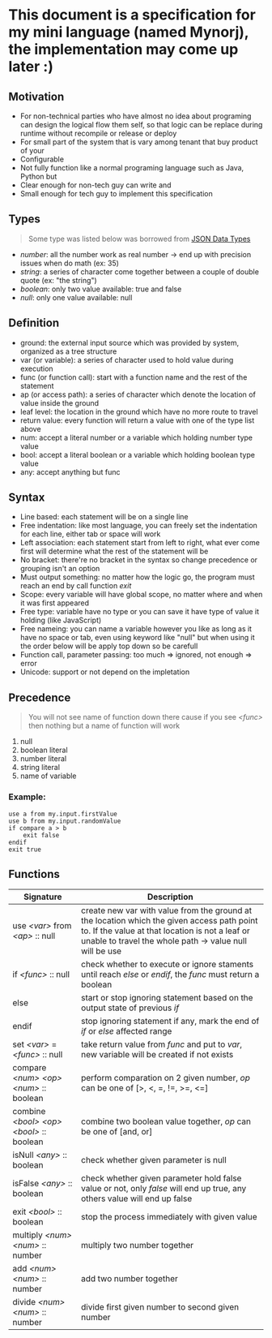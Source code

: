 
# This document is a specification for my mini language (named Mynorj), the implementation may come up later :)

## Motivation
- For non-technical parties who have almost no idea about programing can design the logical flow them self, so that logic can be replace during runtime without recompile or release or deploy
- For small part of the system that is vary among tenant that buy product of your
- Configurable
- Not fully function like a normal programing language such as Java, Python but
- Clear enough for non-tech guy can write and
- Small enough for tech guy to implement this specification

## Types
> Some type was listed below was borrowed from [JSON Data Types](https://www.w3schools.com/js/js_json_datatypes.asp)
- *number*: all the number work as real number -> end up with precision issues when do math (ex: 35)
- *string*: a series of character come together between a couple of double quote (ex: "the string")
- *boolean*: only two value available: true and false
- *null*: only one value available: null

## Definition
- ground: the external input source which was provided by system, organized as a tree structure
- var (or variable): a series of character used to hold value during execution
- func (or function call): start with a function name and the rest of the statement
- ap (or access path): a series of character which denote the location of value inside the ground
- leaf level: the location in the ground which have no more route to travel
- return value: every function will return a value with one of the type list above
- num: accept a literal number or a variable which holding number type value
- bool: accept a literal boolean or a variable which holding boolean type value
- any: accept anything but func

## Syntax
- Line based: each statement will be on a single line
- Free indentation: like most language, you can freely set the indentation for each line, either tab or space will work
- Left association: each statement start from left to right, what ever come first will determine what the rest of the statement will be
- No bracket: there're no bracket in the syntax so change precedence or grouping isn't an option
- Must output something: no matter how the logic go, the program must reach an end by call function *exit*
- Scope: every variable will have global scope, no matter where and when it was first appeared
- Free type: variable have no type or you can save it have type of value it holding (like JavaScript)
- Free nameing: you can name a variable however you like as long as it have no space or tab, even using keyword like "null" but when using it the order below will be apply top down so be carefull
- Function call, parameter passing: too much => ignored, not enough => error
- Unicode: support or not depend on the impletation

## Precedence
> You will not see name of function down there cause if you see *\<func\>* then nothing but a name of function will work
1. null
2. boolean literal
3. number literal
4. string literal
5. name of variable

### Example:
```
use a from my.input.firstValue
use b from my.input.randomValue
if compare a > b
    exit false
endif
exit true
```

## Functions
| Signature | Description |
| --- | --- |
| use *\<var\>* from *\<ap\>* :: null | create new var with value from the ground at the location which the given access path point to. If the value at that location is not a leaf or unable to travel the whole path -> value null will be use |
| if *\<func\>* :: null | check whether to execute or ignore staments until reach *else* or *endif*, the *func* must return a boolean |
| else | start or stop ignoring statement based on the output state of previous *if* |
| endif | stop ignoring statement if any, mark the end of *if* or *else* affected range |
| set *\<var\>* = *\<func\>* :: null | take return value from *func* and put to *var*, new variable will be created if not exists |
| compare *\<num\>* *\<op\>* *\<num\>* :: boolean | perform comparation on 2 given number, *op* can be one of [>, <, =, !=, >=, <=] |
| combine *\<bool\>* *\<op\>* *\<bool\>* :: boolean | combine two boolean value together, *op* can be one of [and, or] |
| isNull *\<any\>* :: boolean | check whether given parameter is null |
| isFalse *\<any\>* :: boolean | check whether given parameter hold false value or not, only *false* will end up true, any others value will end up false |
| exit *\<bool\>* :: boolean | stop the process immediately with given value |
| multiply *\<num\>* *\<num\>* :: number | multiply two number together |
| add *\<num\>* *\<num\>* :: number | add two number together |
| divide *\<num\>* *\<num\>* :: number | divide first given number to second given number |

